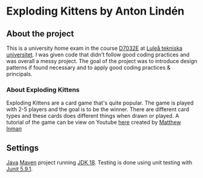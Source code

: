 # Exploding Kittens by Anton Lindén

## About the project
This is a university home exam in the course [D7032E](https://www.ltu.se/edu/course/D70/D7032E/D7032E-Programvaruteknik-1.112678?kursView=kursplan&l=en) at [Luleå tekniska universitet](https://www.ltu.se/). I was given code that didn't follow good coding practices and was overall a messy project. The goal of the project was to introduce design patterns if found necessary and to apply good coding practices & principals.

### About Exploding Kittens
Exploding Kittens are a card game that's quite popular. The game is played with 2-5 players and the goal is to be the winner. There are different card types and these cards does different things when drawn or played. A tutorial of the game can be view on Youtube [here](https://www.youtube.com/watch?v=kAkRKuv5Rts) created by [Matthew Inman](https://www.youtube.com/c/oatmeal)

## Settings

[Java](https://dev.java/) [Maven](maven.apache.org) project running [JDK 18](https://www.oracle.com/java/technologies/javase/jdk18-archive-downloads.html). Testing is done using unit testing with [Junit 5.9.1](https://junit.org/junit5/docs/snapshot/release-notes/#release-notes-5.9.1).
